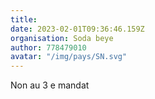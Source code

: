 ```yaml
---
title: 
date: 2023-02-01T09:36:46.159Z
organisation: Soda beye
author: 778479010
avatar: "/img/pays/SN.svg"
---
```


Non au 3 e mandat